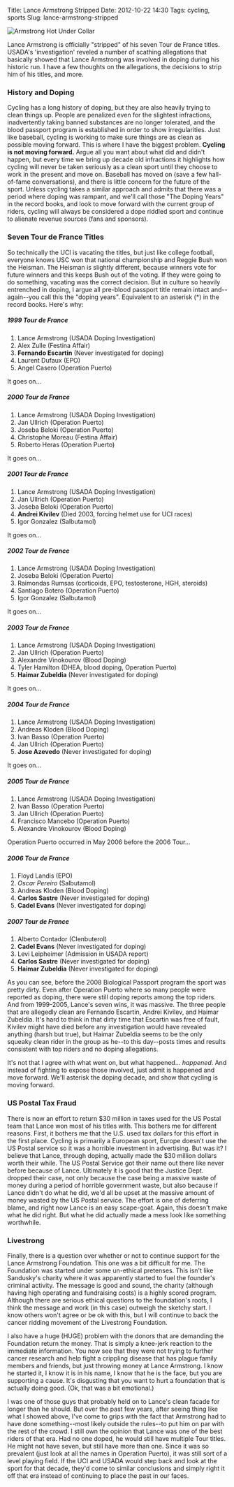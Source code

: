 Title: Lance Armstrong Stripped
Date: 2012-10-22 14:30
Tags: cycling, sports
Slug: lance-armstrong-stripped

![Armstrong Hot Under Collar](/static/images/2012/armstrong-hot-collar.jpg "Armstrong Hot Under Collar")

Lance Armstrong is officially "stripped" of his seven Tour de France titles.  USADA's 'investigation' reveled a number of scathing allegations that basically showed that Lance Armstrong was involved in doping during his historic run.  I have a few thoughts on the allegations, the decisions to strip him of his titles, and more.

### History and Doping

Cycling has a long history of doping, but they are also heavily trying to clean things up.  People are penalized even for the slightest infractions, inadvertently taking banned substances are no longer tolerated, and the blood passport program is established in order to show irregularities.  Just like baseball, cycling is working to make sure things are as clean as possible moving forward.  This is where I have the biggest problem.  **Cycling is not moving forward.**  Argue all you want about what did and didn't happen, but every time we bring up decade old infractions it highlights how cycling will never be taken seriously as a clean sport until they choose to work in the present and move on. Baseball has moved on (save a few hall-of-fame conversations), and there is little concern for the future of the sport.  Unless cycling takes a similar approach and admits that there was a period where doping was rampant, and we'll call those "The Doping Years" in the record books, and look to move forward with the current group of riders, cycling will always be considered a dope riddled sport and continue to alienate revenue sources (fans and sponsors).

### Seven Tour de France Titles

So technically the UCI is vacating the titles, but just like college football, everyone knows USC won that national championship and Reggie Bush won the Heisman.  The Heisman is slightly different, because winners vote for future winners and this keeps Bush out of the voting.  If they were going to do something, vacating was the correct decision.  But in culture so heavily entrenched in doping, I argue all pre-blood passport title remain intact and--again--you call this the "doping years".  Equivalent to an asterisk (*) in the record books.  Here's why:

##### 1999 Tour de France

1.  Lance Armstrong (USADA Doping Investigation)
2.  Alex Zulle (Festina Affair)
3.  **Fernando Escartin** (Never investigated for doping)
4.  Laurent Dufaux (EPO)
5.  Angel Casero (Operation Puerto)

It goes on...

##### 2000 Tour de France

1.  Lance Armstrong (USADA Doping Investigation)
2.  Jan Ullrich (Operation Puerto)
3.  Joseba Beloki (Operation Puerto)
4.  Christophe Moreau (Festina Affair)
5.  Roberto Heras (Operation Puerto)

It goes on...

##### 2001 Tour de France

1.  Lance Armstrong (USADA Doping Investigation)
2.  Jan Ullrich (Operation Puerto)
3.  Joseba Beloki (Operation Puerto)
4.  **Andrei Kivilev** (Died 2003, forcing helmet use for UCI races)
5.  Igor Gonzalez (Salbutamol)

It goes on...

##### 2002 Tour de France

1.  Lance Armstrong (USADA Doping Investigation)
2.  Joseba Beloki (Operation Puerto)
3.  Raimondas Rumsas (corticoids, EPO, testosterone, HGH, steroids)
4.  Santiago Botero (Operation Puerto)
5.  Igor Gonzalez (Salbutamol)

It goes on...

##### 2003 Tour de France

1.  Lance Armstrong (USADA Doping Investigation)
2.  Jan Ullrich (Operation Puerto)
3.  Alexandre Vinokourov (Blood Doping)
4.  Tyler Hamilton (DHEA, blood doping, Operation Puerto)
5.  **Haimar Zubeldia**  (Never investigated for doping)

It goes on...

##### 2004 Tour de France

1.  Lance Armstrong (USADA Doping Investigation)
2.  Andreas Kloden (Blood Doping)
3.  Ivan Basso (Operation Puerto)
4.  Jan Ullrich (Operation Puerto)
5.  **Jose Azevedo** (Never investigated for doping)

It goes on...

##### 2005 Tour de France

1.  Lance Armstrong (USADA Doping Investigation)
2.  Ivan Basso (Operation Puerto)
3.  Jan Ullrich (Operation Puerto)
4.  Francisco Mancebo (Operation Puerto)
5.  Alexandre Vinokourov (Blood Doping)

Operation Puerto occurred in May 2006 before the 2006 Tour...

##### 2006 Tour de France

1.  Floyd Landis (EPO)
2.  _Oscar Pereiro_ (Salbutamol)
3.  Andreas Kloden (Blood Doping)
4.  **Carlos Sastre** (Never investigated for doping)
5.  **Cadel Evans** (Never investigated for doping)

##### 2007 Tour de France

1.  Alberto Contador (Clenbuterol)
2.  **Cadel Evans** (Never investigated for doping)
3.  Levi Leipheimer (Admission in USADA report)
4.  **Carlos Sastre** (Never investigated for doping)
5.  **Haimar Zubeldia** (Never investigated for doping)

As you can see, before the 2008 Biological Passport program the sport was pretty dirty.  Even after Operation Puerto where so many people were reported as doping, there were still doping reports among the top riders.  And from 1999-2005, Lance's seven wins, it was massive.  The three people that are allegedly clean are Fernando Escartin, Andrei Kivilev, and Haimar Zubeldia.  It's hard to think in that dirty time that Escartin was free of fault, Kivilev might have died before any investigation would have revealed anything (harsh but true), but Haimar Zubeldia seems to be the only squeaky clean rider in the group as he--to this day--posts times and results consistent with top riders and no doping allegations.

It's not that I agree with what went on, but what happened... _happened_.  And instead of fighting to expose those involved, just admit is happened and move forward.  We'll asterisk the doping decade, and show that cycling is moving forward.

### US Postal Tax Fraud

There is now an effort to return $30 million in taxes used for the US Postal team that Lance won most of his titles with.  This bothers me for different reasons.  First, it bothers me that the U.S. used tax dollars for this effort in the first place.  Cycling is primarily a European sport, Europe doesn't use the US Postal service so it was a horrible investment in advertising.  But was it?  I believe that Lance, through doping, actually made the $30 million dollars worth their while.  The US Postal Service got their name out there like never before because of Lance.  Ultimately it is good that the Justice Dept. dropped their case, not only because the case being a massive waste of money during a period of horrible government waste, but also because if Lance didn't do what he did, we'd all be upset at the massive amount of money wasted by the US Postal service.  The effort is one of deferring blame, and right now Lance is an easy scape-goat.  Again, this doesn't make what he did right.  But what he did actually made a mess look like something worthwhile.

### Livestrong

Finally, there is a question over whether or not to continue support for the Lance Armstrong Foundation.  This one was a bit difficult for me.  The Foundation was started under some un-ethical pretenses.  This isn't like Sandusky's charity where it was apparently started to fuel the founder's criminal activity.  The message is good and sound, the charity (although having high operating and fundraising costs) is a highly scored program.  Although there are serious ethical questions to the foundation's roots, I think the message and work (in this case) outweigh the sketchy start.  I know others won't agree or be ok with this, but I will continue to back the cancer ridding movement of the Livestrong Foundation.

I also have a huge (HUGE) problem with the donors that are demanding the Foundation return the money.  That is simply a knee-jerk reaction to the immediate information.  You now see that they were not trying to further cancer research and help fight a crippling disease that has plague family members and friends, but just throwing money at Lance Armstrong.  I know he started it, I know it is in his name, I know that he is the face, but you are supporting a cause.  It's disgusting that you want to hurt a foundation that is actually doing good.  (Ok, that was a bit emotional.)

I was one of those guys that probably held on to Lance's clean facade for longer than he should.  But over the past few years, after seeing thing like what I showed above, I've come to grips with the fact that Armstrong had to have done something--most likely outside the rules--to put him on par with the rest of the crowd.  I still own the opinion that Lance was one of the best riders of that era.  Had no one doped, he would still have multiple Tour titles.  He might not have seven, but still have more than one.  Since it was so prevalent (just look at all the names in Operation Puerto), it was still sort of a level playing field.  If the UCI and USADA would step back and look at the sport for that decade, they'd come to similar conclusions and simply right it off that era instead of continuing to place the past in our faces.